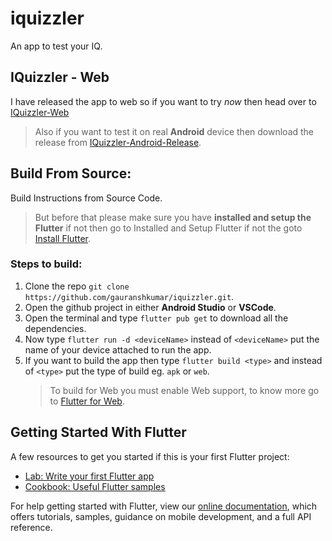 # iquizzler

An app to test your IQ.

## IQuizzler - Web

I have released the app to web so if you want to try *now* then head over to [IQuizzler-Web](https://gauranshkumar.github.io/iquizzler-web/)

> Also if you want to test it on real **Android** device then download the release from [IQuizzler-Android-Release](https://github.com/gauranshkumar/iquizzler/releases
).

## Build From Source:
Build Instructions from Source Code.
> But before that please make sure you have **installed and setup the Flutter** if not then go to Installed and Setup Flutter if not the goto [Install Flutter](https://flutter.dev/docs/get-started/install).

### Steps to build:
1. Clone the repo `git clone https://github.com/gauranshkumar/iquizzler.git`.
2. Open the github project in either **Android Studio** or **VSCode**.
3. Open the terminal and type `flutter pub get` to download all the dependencies.
4. Now type `flutter run -d <deviceName>` instead of `<deviceName>` put the name of your device attached to run the app.
5. If you want to build the app then type `flutter build <type>` and instead of `<type>` put the type of build eg. `apk` or `web`.
    > To build for Web you must enable Web support, to know more go to [Flutter for Web](https://flutter.dev/docs/get-started/web).

## Getting Started With Flutter

A few resources to get you started if this is your first Flutter project:

- [Lab: Write your first Flutter app](https://flutter.dev/docs/get-started/codelab)
- [Cookbook: Useful Flutter samples](https://flutter.dev/docs/cookbook)

For help getting started with Flutter, view our
[online documentation](https://flutter.dev/docs), which offers tutorials,
samples, guidance on mobile development, and a full API reference.
